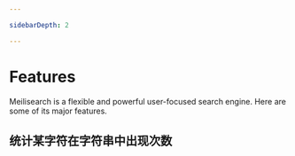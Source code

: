 ```yaml
---

sidebarDepth: 2

---
```


# Features

Meilisearch is a flexible and powerful user-focused search engine. Here are some of its major features.

## 统计某字符在字符串中出现次数

<CodeSamples id="getting_started_add_documents_md" />
